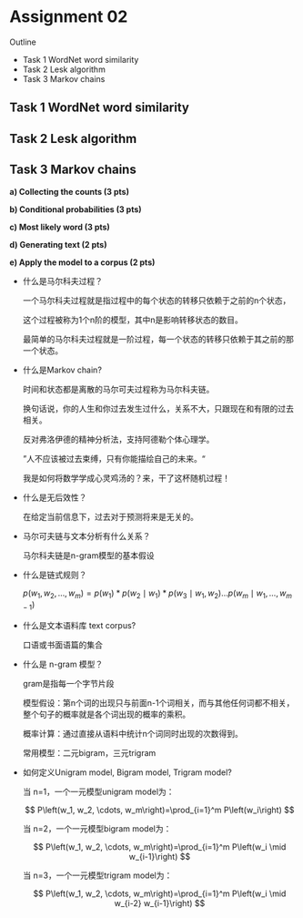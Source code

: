# Assignment 02

Outline

* Task 1 WordNet word similarity
* Task 2 Lesk algorithm
* Task 3 Markov chains

## Task 1 WordNet word similarity

## Task 2 Lesk algorithm

## Task 3 Markov chains

__a) Collecting the counts (3 pts)__

__b) Conditional probabilities (3 pts)__

__c) Most likely word (3 pts)__

__d) Generating text (2 pts)__

__e) Apply the model to a corpus (2 pts)__

* 什么是马尔科夫过程？

  一个马尔科夫过程就是指过程中的每个状态的转移只依赖于之前的n个状态，
  
  这个过程被称为1个n阶的模型，其中n是影响转移状态的数目。
  
  最简单的马尔科夫过程就是一阶过程，每一个状态的转移只依赖于其之前的那一个状态。

* 什么是Markov chain?

  时间和状态都是离散的马尔可夫过程称为马尔科夫链。

  换句话说，你的人生和你过去发生过什么，关系不大，只跟现在和有限的过去相关。
  
  反对弗洛伊德的精神分析法，支持阿德勒个体心理学。
  
  ”人不应该被过去束缚，只有你能描绘自己的未来。“
  
  我是如何将数学学成心灵鸡汤的？来，干了这杯随机过程！

* 什么是无后效性？

  在给定当前信息下，过去对于预测将来是无关的。
  
* 马尔可夫链与文本分析有什么关系？

  马尔科夫链是n-gram模型的基本假设
  
* 什么是链式规则？

  $p\left(w_1, w_2, \ldots, w_m\right)=p\left(w_1\right) * p\left(w_2 \mid w_1\right) * p\left(w_3 \mid w_1, w_2\right) \ldots p\left(w_m \mid w_1, \ldots, w_{m-1}\right)$
  
* 什么是文本语料库 text corpus?
  
  口语或书面语篇的集合
  
* 什么是 n-gram 模型？

  gram是指每一个字节片段
  
  模型假设：第n个词的出现只与前面n-1个词相关，而与其他任何词都不相关，整个句子的概率就是各个词出现的概率的乘积。
  
  概率计算：通过直接从语料中统计n个词同时出现的次数得到。
  
  常用模型：二元bigram，三元trigram
  
* 如何定义Unigram model, Bigram model, Trigram model?

  当 n=1，一个一元模型unigram model为：
  
  $$
  P\left(w_1, w_2, \cdots, w_m\right)=\prod_{i=1}^m P\left(w_i\right)
  $$
  
  当 n=2，一个一元模型bigram model为：
  
  $$
  P\left(w_1, w_2, \cdots, w_m\right)=\prod_{i=1}^m P\left(w_i \mid w_{i-1}\right)
  $$
  
  当 n=3，一个一元模型trigram model为：
  
  $$
  P\left(w_1, w_2, \cdots, w_m\right)=\prod_{i=1}^m P\left(w_i \mid w_{i-2} w_{i-1}\right)
  $$
  
  
  
  
  

  

  

  
